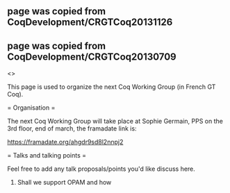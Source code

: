 ## page was copied from CoqDevelopment/CRGTCoq20131126
## page was copied from CoqDevelopment/CRGTCoq20130709
<<TableOfContents>>

This page is used to organize the next Coq Working Group (in French GT Coq).

= Organisation =

The next Coq Working Group will take place at Sophie Germain, PPS on the 3rd floor,
end of march, the framadate link is:

  https://framadate.org/ahgdr9sd8l2nnpj2

= Talks and talking points =

Feel free to add any talk proposals/points you'd like discuss here.

 1. Shall we support OPAM and how
